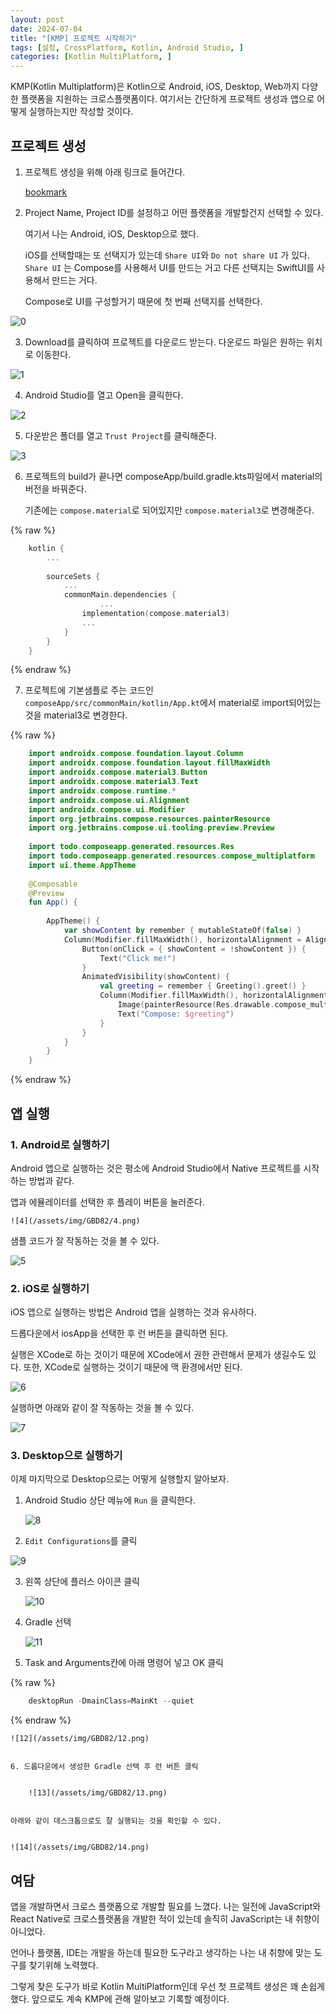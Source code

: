 ```yaml
---
layout: post
date: 2024-07-04
title: "[KMP] 프로젝트 시작하기"
tags: [설정, CrossPlatform, Kotlin, Android Studio, ]
categories: [Kotlin MultiPlatform, ]
---
```



KMP(Kotlin Multiplatform)은 Kotlin으로 Android, iOS, Desktop, Web까지 다양한 플랫폼을 지원하는 크로스플랫폼이다. 여기서는 간단하게 프로젝트 생성과 앱으로 어떻게 실행하는지만 작성할 것이다.



## 프로젝트 생성


1. 프로젝트 생성을 위해 아래 링크로 들어간다. 


	[bookmark](https://kmp.jetbrains.com/)


2. Project Name, Project ID를 설정하고 어떤 플랫폼을 개발할건지 선택할 수 있다. 


	여기서 나는 Android, iOS, Desktop으로 했다. 


	iOS를 선택할때는 또 선택지가 있는데 `Share UI`와 `Do not share UI` 가 있다. `Share UI` 는 Compose를 사용해서 UI를 만드는 거고 다른 선택지는 SwiftUI를 사용해서 만드는 거다. 


	Compose로 UI를 구성할거기 때문에 첫 번째 선택지를 선택한다.


![0](/assets/img/GBD82/0.png)


3. Download를 클릭하여 프로젝트를 다운로드 받는다. 다운로드 파일은 원하는 위치로 이동한다. 


![1](/assets/img/GBD82/1.png)


4. Android Studio를 열고 Open을 클릭한다.


![2](/assets/img/GBD82/2.png)


5. 다운받은 폴더를 열고 `Trust Project`를 클릭해준다.


![3](/assets/img/GBD82/3.png)


6. 프로젝트의 build가 끝나면 composeApp/build.gradle.kts파일에서 material의 버전을 바꿔준다.


	기존에는 `compose.material`로 되어있지만 `compose.material3`로 변경해준다.


	
{% raw %}
```kotlin
	kotlin {
	    ...
	    
	    sourceSets {
	        ...
	        commonMain.dependencies {
			        ...
	            implementation(compose.material3)
	            ...
	        }
	    }
	}
```
{% endraw %}



7. 프로젝트에 기본샘플로 주는 코드인 `composeApp/src/commonMain/kotlin/App.kt`에서 material로 import되어있는 것을 material3로 변경한다.


	
{% raw %}
```kotlin
	import androidx.compose.foundation.layout.Column
	import androidx.compose.foundation.layout.fillMaxWidth
	import androidx.compose.material3.Button
	import androidx.compose.material3.Text
	import androidx.compose.runtime.*
	import androidx.compose.ui.Alignment
	import androidx.compose.ui.Modifier
	import org.jetbrains.compose.resources.painterResource
	import org.jetbrains.compose.ui.tooling.preview.Preview
	
	import todo.composeapp.generated.resources.Res
	import todo.composeapp.generated.resources.compose_multiplatform
	import ui.theme.AppTheme
	
	@Composable
	@Preview
	fun App() {
	
	    AppTheme() {
	        var showContent by remember { mutableStateOf(false) }
	        Column(Modifier.fillMaxWidth(), horizontalAlignment = Alignment.CenterHorizontally) {
	            Button(onClick = { showContent = !showContent }) {
	                Text("Click me!")
	            }
	            AnimatedVisibility(showContent) {
	                val greeting = remember { Greeting().greet() }
	                Column(Modifier.fillMaxWidth(), horizontalAlignment = Alignment.CenterHorizontally) {
	                    Image(painterResource(Res.drawable.compose_multiplatform), null)
	                    Text("Compose: $greeting")
	                }
	            }
	        }
	    }
	}
```
{% endraw %}




## 앱 실행



### 1. Android로 실행하기


Android 앱으로 실행하는 것은 평소에 Android Studio에서 Native 프로젝트를 시작하는 방법과 같다.


앱과 에뮬레이터를 선택한 후 플레이 버튼을 눌러준다.


	![4](/assets/img/GBD82/4.png)


샘플 코드가 잘 작동하는 것을 볼 수 있다.


![5](/assets/img/GBD82/5.png)



### 2. iOS로 실행하기


iOS 앱으로 실행하는 방법은 Android 앱을 실행하는 것과 유사하다. 


드롭다운에서 iosApp을 선택한 후 런 버튼을 클릭하면 된다.


실행은 XCode로 하는 것이기 때문에 XCode에서 권한 관련해서 문제가 생길수도 있다. 또한, XCode로 실행하는 것이기 때문에 맥 환경에서만 된다.


![6](/assets/img/GBD82/6.png)


실행하면 아래와 같이 잘 작동하는 것을 볼 수 있다.


![7](/assets/img/GBD82/7.png)



### 3. Desktop으로 실행하기


이제 마지막으로 Desktop으로는 어떻게 실행할지 알아보자.


1. Android Studio 상단 메뉴에 `Run` 을 클릭한다. 


	![8](/assets/img/GBD82/8.png)


2. `Edit Configurations`를 클릭


![9](/assets/img/GBD82/9.png)


3. 왼쪽 상단에 플러스 아이콘 클릭


	![10](/assets/img/GBD82/10.png)


4. Gradle 선택


	![11](/assets/img/GBD82/11.png)

1. Task and Arguments칸에 아래 명령어 넣고 OK 클릭

	
{% raw %}
```kotlin
	desktopRun -DmainClass=MainKt --quiet
```
{% endraw %}



	![12](/assets/img/GBD82/12.png)


	6. 드롭다운에서 생성한 Gradle 선택 후 런 버튼 클릭


		![13](/assets/img/GBD82/13.png)


	아래와 같이 데스크톱으로도 잘 실행되는 것을 확인할 수 있다.


	![14](/assets/img/GBD82/14.png)



## 여담


앱을 개발하면서 크로스 플랫폼으로 개발할 필요를 느꼈다. 나는 일전에 JavaScript와 React Native로 크로스플랫폼을 개발한 적이 있는데 솔직히 JavaScript는 내 취향이 아니었다. 


언어나 플랫폼, IDE는 개발을 하는데 필요한 도구라고 생각하는 나는 내 취향에 맞는 도구를 찾기위해 노력했다.


그렇게 찾은 도구가 바로 Kotlin MultiPlatform인데 우선 첫 프로젝트 생성은 꽤 손쉽게 했다. 앞으로도 계속 KMP에 관해 알아보고 기록할 예정이다.

